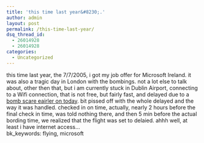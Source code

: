 ```yaml
---
title: 'this time last year&#8230;.'
author: admin
layout: post
permalink: /this-time-last-year/
dsq_thread_id:
  - 26014928
  - 26014928
categories:
  - Uncategorized
---
```

this time last year, the 7/7/2005, i got my job offer for Microsoft Ireland. it was also a tragic day in London with the bombings. not a lot else to talk about, other then that, but i am currently stuck in Dublin Airport, connecting to a Wifi connection, that is not free, but fairly fast, and delayed due to a [bomb scare eairler on today][1]. bit pissed off with the whole delayed and the way it was handled. checked in on time, actually, nearly 2 hours before the final check in time, was told nothing there, and then 5 min before the actual bording time, we realized that the flight was set to delaied. ahhh well, at least i have internet access&#8230;   
bk_keywords: flying, microsoft

 [1]: http://www.rte.ie/news/2006/0707/airport.html